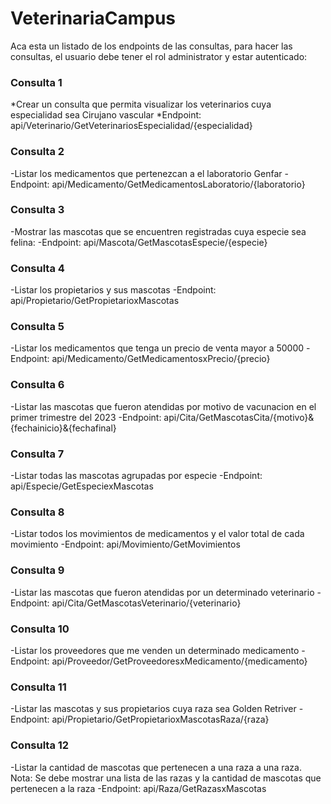 # VeterinariaCampus
Aca esta un listado de los endpoints de las consultas, para hacer las consultas, el usuario debe tener el rol administrator y estar autenticado:

### Consulta 1

*Crear un consulta que permita visualizar los veterinarios cuya especialidad sea Cirujano vascular
*Endpoint: api/Veterinario/GetVeterinariosEspecialidad/{especialidad}

### Consulta 2

-Listar los medicamentos que pertenezcan a el laboratorio Genfar
-Endpoint: api/Medicamento/GetMedicamentosLaboratorio/{laboratorio}

### Consulta 3

-Mostrar las mascotas que se encuentren registradas cuya especie sea felina: 
-Endpoint: api/Mascota/GetMascotasEspecie/{especie}

### Consulta 4

-Listar los propietarios y sus mascotas
-Endpoint: api/Propietario/GetPropietarioxMascotas

### Consulta 5

-Listar los medicamentos que tenga un precio de venta mayor a 50000
-Endpoint: api/Medicamento/GetMedicamentosxPrecio/{precio}

### Consulta 6

-Listar las mascotas que fueron atendidas por motivo de vacunacion en el primer trimestre del 2023
-Endpoint: api/Cita/GetMascotasCita/{motivo}&{fechainicio}&{fechafinal}

### Consulta 7

-Listar todas las mascotas agrupadas por especie
-Endpoint: api/Especie/GetEspeciexMascotas

### Consulta 8

-Listar todos los movimientos de medicamentos y el valor total de cada movimiento
-Endpoint: api/Movimiento/GetMovimientos

### Consulta 9

-Listar las mascotas que fueron atendidas por un determinado veterinario
-Endpoint: api/Cita/GetMascotasVeterinario/{veterinario}

### Consulta 10

-Listar los proveedores que me venden un determinado medicamento
-Endpoint: api/Proveedor/GetProveedoresxMedicamento/{medicamento}

### Consulta 11

-Listar las mascotas y sus propietarios cuya raza sea Golden Retriver
-Endpoint: api/Propietario/GetPropietarioxMascotasRaza/{raza}

### Consulta 12

-Listar la cantidad de mascotas que pertenecen a una raza a una raza. Nota: Se debe mostrar una lista de las razas y la cantidad de mascotas que pertenecen a la raza
-Endpoint: api/Raza/GetRazasxMascotas
